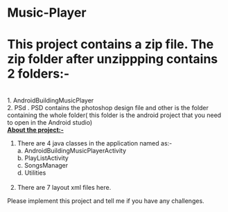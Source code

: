# Music-Player
#  This project contains a zip file. The zip folder after unzippping contains 2 folders:-
<br> 1. AndroidBuildingMusicPlayer <br>
     2. PSd .
PSD contains the photoshop design file and other is the folder containing the whole folder( this folder is the android project that you need to open in the Android studio)
 <br>
<u><b> About the project:-</b></u> <br>
1. There are 4 java classes in the application named as:- <br>
    a. AndroidBuildingMusicPlayerActivity<br>
    b. PlayListActivity <br>
    c. SongsManager <br>
    d. Utilities <br>
   <br>
2. There are 7 layout xml files here.


Please implement this project and tell me if you have any challenges.
